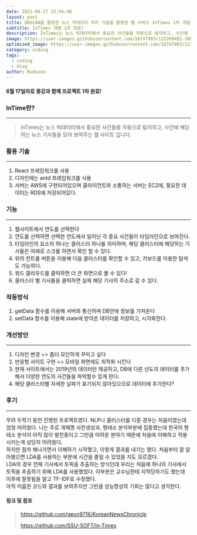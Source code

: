 ```yaml
---
date: 2021-06-17 15:56:40
layout: post
title: DBSCAN을 활용한 뉴스 빅데이터 처리 기술을 활용한 웹 서비스 InTimes 1차 개발 완료.
subtitle: InTimes 개발 1차 완료!
description: InTimes는 뉴스 빅데이터에서 중요한 사건들을 자동으로 탐지하고, 사건에 해당하는 뉴스 기사들을 모아 보여주는 웹 사이트 입니다.
image: https://user-images.githubusercontent.com/18747983/122269482-388f1d00-cf18-11eb-8e97-e8e63464a1ec.png
optimized_image: https://user-images.githubusercontent.com/18747983/122269482-388f1d00-cf18-11eb-8e97-e8e63464a1ec.png
category: coding
tags:
  - coding
  - blog
author: Rudezoo
---
```


#### 6월 17일자로 종강과 함께 프로젝트 1차 완료!



### InTime란?
***
>InTimes는 뉴스 빅데이터에서 중요한 사건들을 자동으로 탐지하고, 사건에 해당하는 뉴스 기사들을 모아 보여주는 웹 사이트 입니다.



### 활용 기술
***
1.  React 프레임워크를 사용
2. 디자인에는 antd 프레임워크를 사용
3. 서버는 AWS에 구현되어있으며 클라이언트와 소통하는 서버는 EC2에, 필요한 데이터는 RDS에 저장되어있다.



### 기능
***
1. 웹사이트에서 연도를 선택한다
2. 연도를 선택하면 선택한 연도에서 일어난 각 중요 사건들이 타임라인으로 보여진다.
3. 타임라인의 요소의 하나는 클러스터 하나를 의미하며, 해당 클러스터에 해당하는 기사들은 아래로 스크롤 하면서 확인 할 수 있다.
4. 위의 컨트롤 버튼을 이용해 다음 클러스터를 확인할 수 있고, 키보드를 이용한 탐색도 가능하다.
5. 워드 클라우드를 클릭하면 더 큰 화면으로 볼 수 있다!
6. 클러스터 별 기사들을 클릭하면 실제 해당 기사의 주소로 갈 수 있다.



### 작동방식

1. getData 함수를 이용해 서버와 통신하며 DB안에 정보를 가져온다
2. setData 함수를 이용해 state에 받아온 데이터를 저장하고, 시각화한다.



### 개선방안
***
1. 디자인 변경 => 좀더 모던하게 꾸미고 싶다
2. 반응형 사이트 구현 => 모바일 화면에도 최적화 시킨다
3. 현재 사이트에서는 2019년의 데이터만 제공하고, DB에 다른 년도의 데이터를 추가해서 다양한 연도의 사건들을 파악할수 있게 한다.
4. 해당 클러스터별 자세한 날짜가 표기되지 않아있으므로 데이터에 추가한다?



### 후기
***
무려 두학기 동안 진행된 프로젝트였다. NLP나 클러스터를 다룬 경우는 처음이였는데 엄청 어려웠다. 나는 주로 개체명 사전생성과, 형태소 분석부분에 집중했는데 한국어 형태소 분석이 아직 많이 발전중이고 그만큼 어려운 분야기 때문에 처음에 이해하고 적용시키는게 상당히 어려웠다.  
하지만 점차 해나가면서 이해하기 시작했고, 이렇게 결과를 내기는 했다. 처음부터 잘 알아봤으면 LDA를 사용하는 부분에 시간을 줄일 수 있었을 지도 모르겠다.  
LDA의 경우 전체 기사에서 토픽을 추출하는 방식인데 우리는 처음에 하나의 기사에서 토픽을 추출하기 위해 LDA를 사용했었다. 이부분은 교수님한테 지적당하기도 했는데 이후에 잘못됨을 알고 TF-IDF로 수정했다.  
아직 미흡한 코드와 결과를 보여주지만  그만큼 성능향상의 기회는 많다고 생각한다.



#### 링크 및 참조

>https://github.com/geun9716/KoreanNewsChronicle
>
>https://github.com/SSU-SOFT/In-Times









